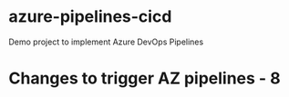 # azure-pipelines-cicd
Demo project to implement Azure DevOps Pipelines

# Changes to trigger AZ pipelines - 8

